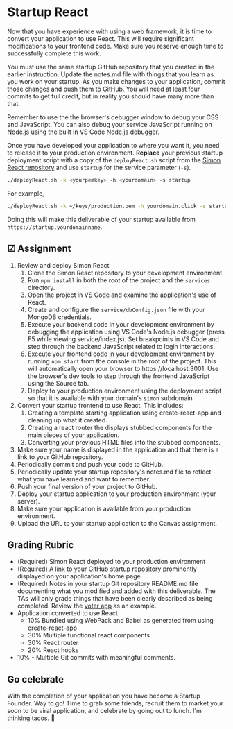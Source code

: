 # Startup React

Now that you have experience with using a web framework, it is time to convert your application to use React. This will require significant modifications to your frontend code. Make sure you reserve enough time to successfully complete this work.

You must use the same startup GitHub repository that you created in the earlier instruction. Update the notes.md file with things that you learn as you work on your startup. As you make changes to your application, commit those changes and push them to GitHub. You will need at least four commits to get full credit, but in reality you should have many more than that.

Remember to use the the browser's debugger window to debug your CSS and JavaScript. You can also debug your service JavaScript running on Node.js using the built in VS Code Node.js debugger.

Once you have developed your application to where you want it, you need to release it to your production environment. **Replace** your previous startup deployment script with a copy of the `deployReact.sh` script from the [Simon React repository](https://github.com/webprogramming260/simon-react/blob/main/deployReact.sh) and use `startup` for the service parameter (`-s`).

```sh
./deployReact.sh -k <yourpemkey> -h <yourdomain> -s startup
```

For example,

```sh
./deployReact.sh -k ~/keys/production.pem -h yourdomain.click -s startup
```

Doing this will make this deliverable of your startup available from `https://startup.yourdomainname`.

## ☑ Assignment

1. Review and deploy Simon React
   1. Clone the Simon React repository to your development environment.
   1. Run `npm install` in both the root of the project and the `services` directory.
   1. Open the project in VS Code and examine the application's use of React.
   1. Create and configure the `service/dbConfig.json` file with your MongoDB credentials.
   1. Execute your backend code in your development environment by debugging the application using VS Code's Node.js debugger (press F5 while viewing service/index.js). Set breakpoints in VS Code and step through the backend JavaScript related to login interactions.
   1. Execute your frontend code in your development environment by running `npm start` from the console in the root of the project. This will automatically open your browser to https://localhost:3001. Use the browser's dev tools to step through the frontend JavaScript using the Source tab.
   1. Deploy to your production environment using the deployment script so that it is available with your domain's `simon` subdomain.
1. Convert your startup frontend to use React. This includes:
   1. Creating a template starting application using create-react-app and cleaning up what it created.
   1. Creating a react router the displays stubbed components for the main pieces of your application.
   1. Converting your previous HTML files into the stubbed components.
1. Make sure your name is displayed in the application and that there is a link to your GitHub repository.
1. Periodically commit and push your code to GitHub.
1. Periodically update your startup repository's notes.md file to reflect what you have learned and want to remember.
1. Push your final version of your project to GitHub.
1. Deploy your startup application to your production environment (your server).
1. Make sure your application is available from your production environment.
1. Upload the URL to your startup application to the Canvas assignment.

## Grading Rubric

- (Required) Simon React deployed to your production environment
- (Required) A link to your GitHub startup repository prominently displayed on your application's home page
- (Required) Notes in your startup Git repository README.md file documenting what you modified and added with this deliverable. The TAs will only grade things that have been clearly described as being completed. Review the [voter app](https://github.com/webprogramming260/startup-example) as an example.
- Application converted to use React
  - 10% Bundled using WebPack and Babel as generated from using create-react-app
  - 30% Multiple functional react components
  - 30% React router
  - 20% React hooks
- 10% - Multiple Git commits with meaningful comments.

## Go celebrate

With the completion of your application you have become a Startup Founder. Way to go! Time to grab some friends, recruit them to market your soon to be viral application, and celebrate by going out to lunch. I'm thinking tacos. 🌮

